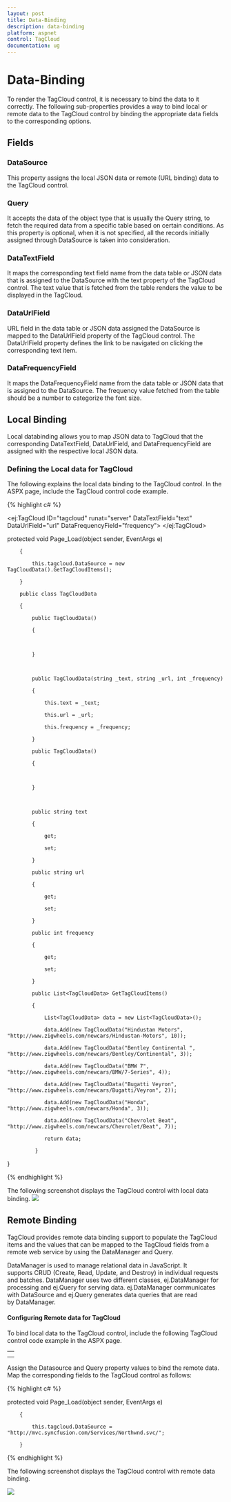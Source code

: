 ```yaml
---
layout: post
title: Data-Binding
description: data-binding
platform: aspnet
control: TagCloud
documentation: ug
---
```


# Data-Binding

To render the TagCloud control, it is necessary to bind the data to it correctly. The following sub-properties provides a way to bind local or remote data to the TagCloud control by binding the appropriate data fields to the corresponding options.

## Fields 

### DataSource 

This property assigns the local JSON data or remote (URL binding) data to the TagCloud control.

### Query 

It accepts the data of the object type that is usually the Query string, to fetch the required data from a specific table based on certain conditions. As this property is optional, when it is not specified, all the records initially assigned through DataSource is taken into consideration.

### DataTextField

It maps the corresponding text field name from the data table or JSON data that is assigned to the DataSource with the text property of the TagCloud control. The text value that is fetched from the table renders the value to be displayed in the TagCloud.

### DataUrlField

URL field in the data table or JSON data assigned the DataSource is mapped to the DataUrlField property of the TagCloud control. The DataUrlField property defines the link to be navigated on clicking the corresponding text item.

### DataFrequencyField

It maps the DataFrequencyField name from the data table or JSON data that is assigned to the DataSource. The frequency value fetched from the table should be a number to categorize the font size.

## Local Binding

Local databinding allows you to map JSON data to TagCloud that the corresponding DataTextField, DataUrlField, and DataFrequencyField are assigned with the respective local JSON data.

### Defining the Local data for TagCloud

The following explains the local data binding to the TagCloud control. In the ASPX page, include the TagCloud control code 
example.





{% highlight c# %}

<ej:TagCloud ID="tagcloud" runat="server" DataTextField="text" DataUrlField="url" DataFrequencyField="frequency">
 </ej:TagCloud> 
 
protected void Page_Load(object sender, EventArgs e)

        {

            this.tagcloud.DataSource = new TagCloudData().GetTagCloudItems();           

        }

        public class TagCloudData

        {

            public TagCloudData()

            {



            }



            public TagCloudData(string _text, string _url, int _frequency)

            {

                this.text = _text;

                this.url = _url;

                this.frequency = _frequency;

            }

            public TagCloudData()

            {



            }



            public string text

            {

                get;

                set;

            }

            public string url

            {

                get;

                set;

            }

            public int frequency

            {

                get;

                set;

            }

            public List<TagCloudData> GetTagCloudItems()

            {

                List<TagCloudData> data = new List<TagCloudData>();

                data.Add(new TagCloudData("Hindustan Motors", "http://www.zigwheels.com/newcars/Hindustan-Motors", 10));

                data.Add(new TagCloudData("Bentley Continental ", "http://www.zigwheels.com/newcars/Bentley/Continental", 3));

                data.Add(new TagCloudData("BMW 7", "http://www.zigwheels.com/newcars/BMW/7-Series", 4));

                data.Add(new TagCloudData("Bugatti Veyron", "http://www.zigwheels.com/newcars/Bugatti/Veyron", 2));

                data.Add(new TagCloudData("Honda", "http://www.zigwheels.com/newcars/Honda", 3));

                data.Add(new TagCloudData("Chevrolet Beat", "http://www.zigwheels.com/newcars/Chevrolet/Beat", 7));

                return data;

             }

}     



{% endhighlight %}



The following screenshot displays the TagCloud control with local data binding.
 ![](Data-Binding_images/Data-Binding_img1.png) 



## Remote Binding

TagCloud provides remote data binding support to populate the TagCloud items and the values that can be mapped to the TagCloud fields from a remote web service by using the DataManager and Query. 

DataManager is used to manage relational data in JavaScript. It supports CRUD (Create, Read, Update, and Destroy) in individual requests and batches. DataManager uses two different classes, ej.DataManager for processing and ej.Query for serving data. ej.DataManager communicates with DataSource and ej.Query generates data queries that are read by DataManager.

#### Configuring Remote data for TagCloud

To bind local data to the TagCloud control, include the following TagCloud control code example in the ASPX page. 



<table>
<tr>
<td>
<ej:TagCloud ID="tagcloud" runat="server" DataTextField="CustomerID" Query="ej.Query().from('Orders').take(10)" DataFrequencyField="EmployeeID"></ej:TagCloud></td></tr>
<tr>
<td>
</td></tr>
</table>
Assign the Datasource and Query property values to bind the remote data. Map the corresponding fields to the TagCloud control as follows:

{% highlight c# %}



protected void Page_Load(object sender, EventArgs e)

        {

            this.tagcloud.DataSource = "http://mvc.syncfusion.com/Services/Northwnd.svc/";

        }



{% endhighlight %}



The following screenshot displays the TagCloud control with remote data binding.

![](Data-Binding_images/Data-Binding_img2.png) 





